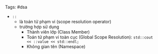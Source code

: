 Tags: #dsa 

- `::` 
	- là toán tử phạm vi (scope resolution operator)
	- trường hợp sử dụng
		- Thành viên lớp (Class Member)
		- Toán tử phạm vi toàn cục (Global Scope Resolution): `std::cout << ::value << std::endl;`
		- Không gian tên (Namespace)
